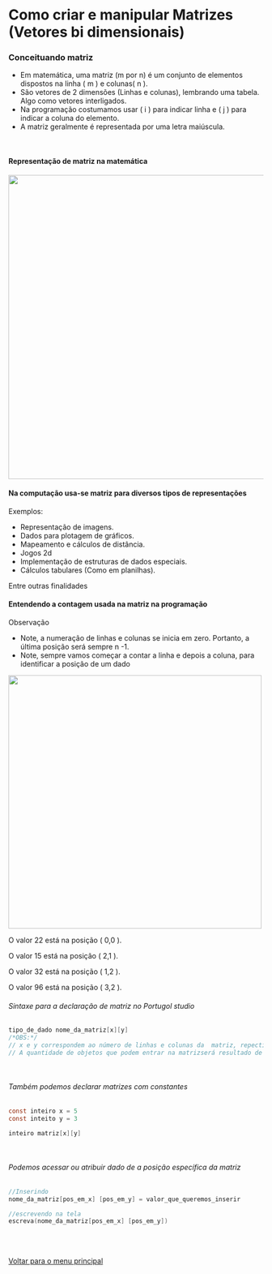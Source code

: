 # Como criar e manipular Matrizes (Vetores bi dimensionais)

### Conceituando matriz
- Em matemática, uma matriz (m por n) é um conjunto de elementos dispostos na linha ( m ) e colunas( n ).
- São vetores de 2 dimensões (Linhas e colunas), lembrando uma tabela. Algo como vetores interligados.
- Na programação costumamos usar ( i ) para indicar linha e ( j ) para indicar a coluna do elemento.
- A matriz geralmente é representada por uma letra maiúscula.
<br/>

#### Representação de matriz na matemática
<img src="/Modulo%205%20-%20Estrutura%20de%20dados%20básica/img/9.jpg" width="600px">
<br/>

#### Na computação usa-se matriz para diversos tipos de representações
Exemplos:
- Representação de imagens.
- Dados para plotagem de gráficos.
- Mapeamento e cálculos de distância.
- Jogos 2d
- Implementação de estruturas  de dados especiais.
- Cálculos tabulares (Como em planilhas).
  
Entre outras finalidades
<br/>

#### Entendendo a contagem usada na matriz na programação
Observação
- Note, a numeração de linhas e colunas se inicia em zero. Portanto, a última posição será sempre n -1.
- Note, sempre vamos começar a contar a linha e depois a coluna, para identificar a posição de um dado
  
<img src="/Modulo%205%20-%20Estrutura%20de%20dados%20básica/img/10.jpg" width="500px">
<br/>

O valor 22 está na posição ( 0,0 ).

O valor 15 está na posição ( 2,1 ).

O valor 32 está na posição ( 1,2 ).

O valor 96 está na posição ( 3,2 ).
<br/>

###### Sintaxe para a declaração de matriz no Portugol studio

```c
tipo_de_dado nome_da_matriz[x][y]
/*OBS:*/ 
// x e y correspondem ao número de linhas e colunas da  matriz, repectivamente.
// A quantidade de objetos que podem entrar na matrizserá resultado de (x * y).
```

<br/>

###### Também podemos declarar matrizes com constantes

```c
const inteiro x = 5
const inteito y = 3

inteiro matriz[x][y]
```

<br/>

###### Podemos acessar ou atribuir dado de a posição específica da matriz

```c
//Inserindo
nome_da_matriz[pos_em_x] [pos_em_y] = valor_que_queremos_inserir

//escrevendo na tela
escreva(nome_da_matriz[pos_em_x] [pos_em_y])
```

<br/>
<br/>

[Voltar para o menu principal](https://github.com/Joshpcbrrj/Boson_treinamentos-Logica_de_programacao_com_portugol_studio)



